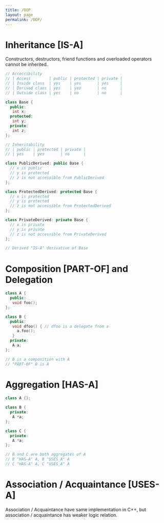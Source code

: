 ```yaml
---
title: /OOP
layout: page
permalink: /OOP/
---
```

# Inheritance [IS-A]
Constructors, destructors, friend functions and overloaded operators cannot be inherited.
```c++
// Acceccibility
// | Access        | public | protected | private |
// | Inside class  | yes    | yes       | yes     |
// | Derived class | yes    | yes       | no      |
// | Outside class | yes    | no        | no      |

class Base {
  public: 
   int x;
  protected:
   int y;
  private:
   int z;
};

// Inheritability
// | public | protected | private |
// | yes    | yes       | no      |

class PublicDerived: public Base {
  // x is public
  // y is protected
  // z is not accessible from PublicDerived
};

class ProtectedDerived: protected Base {
  // x is protected
  // y is protected
  // z is not accessible from ProtectedDerived
};

class PrivateDerived: private Base {
  // x is private
  // y is private
  // z is not accessible from PrivateDerived
};

// Derived "IS-A" derivative of Base
```
# Composition [PART-OF] and Delegation
```c++
class A {
  public:
   void foo();
};

class B {
  public:
   void dfoo() { // dfoo is a delegate from a
     a.foo();
   }
  private:
   A a;
};

// B is a composition with A 
// "PART-OF" B is A
```
# Aggregation [HAS-A]
```c++
class A {};

class B {
  private:
   A *a;
};

class C {
  private:
   A *a;
};

// B and C are both aggregates of A 
// B "HAS-A" A, B "USES_A" A
// C "HAS-A" A, C "USES_A" A
```
# Association / Acquaintance [USES-A]
Association / Acquaintance have same implementation in C++, but association / acquaintance has weaker logic relation.
